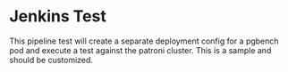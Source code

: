 # Jenkins Test
This pipeline test will create a separate deployment config for a pgbench pod and execute a test against the patroni cluster. This is a sample and should be customized.
